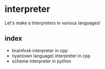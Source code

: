# interpreter
Let's make a Interpreters in various languages!

## index
* brainfxxk interpreter in cpp
* nyan(own language) interpreter in cpp
* scheme interpreter in python